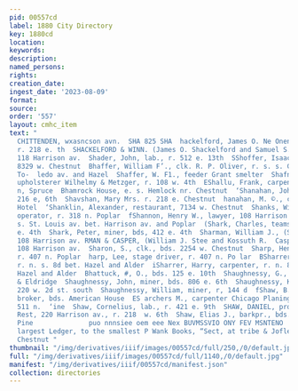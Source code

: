 ```yaml
---
pid: 00557cd
label: 1880 City Directory
key: 1880cd
location: 
keywords: 
description: 
named_persons: 
rights: 
creation_date: 
ingest_date: '2023-08-09'
format: 
source: 
order: '557'
layout: cmhc_item
text: "                                                                     OWEN &
  CHITTENDEN, wxasncson avn.  SHA 825 SHA  hackelford, James O. Ne Onenen C & Winn),
  r. 218 e. th  SHACKELFORD & WINN. (James O. Shackelford and Samuel S. Winn), lawyers,
  118 Harrison av.  Shader, John, lab., r. 512 e. 13th  SShoffer, Isaac, lab., bas.
  8329 w. Chestnut  Bhaffer, William F’., clk. R. P. Oliver, r. s. s. Chestnut bet.
  To-  ledo av. and Hazel  Shaffer, W. F1., feeder Grant smelter  Shafner, Jacob,
  upholsterer Wilhelmy & Metzger, r. 108 w. 4th  EShallu, Frank, carpenter, r, 519
  n, Spruce  Bhamrock House, e. s. Hemlock nr. Chestnut  ‘Shanahan, John, lab., r.
  216 e, 6th  Shavshan, Mary Mrs. r. 218 e. Chestnut  hanahan, M. ©., cock Clarendon
  Hotel  ‘Shanklin, Alexander, restaurant, 7134 w. Chestnut  Shanks, William W., mining
  operator, r. 318 n. Poplar  fShannon, Henry W., lawyer, 108 Harrison av., r. n.
  s. St. Louis av. bet. Harrison av. and Poplar  (Shark, Charles, teamster, bds. 412
  e. 4th  Shark, Peter, miner, bds, 412 e. 4th  Sharman, William J., (Sharman & Casper),
  108 Harrison av. RMAN & CASPER, (William J. Stee and Kossuth R.  Casper), lawyers,
  108 Harrison av.  Sharon, S., clk., bds. 2254 w. Chestnut  Sharp, Henry, stage driver,
  r. 407 n. Poplar  harp, Lee, stage driver, r. 407 n. Po lar  BSharrer, David, carpenter,
  r. n. s. 8d bet. Hazel and Alder  iSharrer, Harry, carpenter, r. n. 8. ‘aa bet.
  Hazel and Alder  Bhattuck, #, O., bds. 125 e. 10th  Shaughnessy, G., painter Ovren
  & Eldridge  Shaughnessy, John, miner, bds. 806 e. 6th  Shaughnessy, Kate Miss, r.
  220 w. 2d st. south  Shaughnessy, William, miner, r, 144 d  fShaw, B. F., mining
  broker, bds. American House  ES archers M., carpenter Chicago Planing Mill, bds.
  511 n.  ‘ine  Shaw, Cornelius, lab., r. 421 e. 9th  SHAW, DANIEL, propr. St. Ann’s
  Rest, 220 Harrison av., r. 218  w. 6th  Shaw, Elias J., barkpr., bds. 5th ne. cor.
  Pine              puo nnnsiee oem eee Nex BUVMSSVIO ONY FEV MSNTENO     From the
  largest Ledger, to the smallest P Wank Books, “Sect, at tribe & Joflerey, 145 W.
  Chestnut "
thumbnail: "/img/derivatives/iiif/images/00557cd/full/250,/0/default.jpg"
full: "/img/derivatives/iiif/images/00557cd/full/1140,/0/default.jpg"
manifest: "/img/derivatives/iiif/00557cd/manifest.json"
collection: directories
---
```


